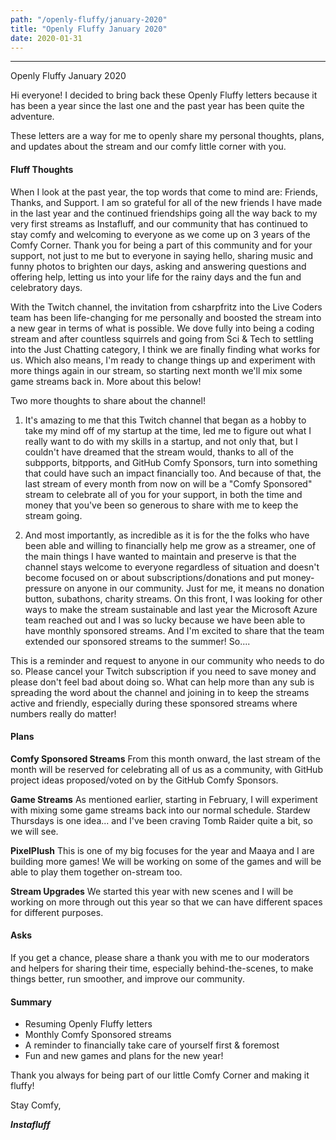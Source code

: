 ```yaml
---
path: "/openly-fluffy/january-2020"
title: "Openly Fluffy January 2020"
date: 2020-01-31
---
```


--------------------------

Openly Fluffy January 2020

Hi everyone! I decided to bring back these Openly Fluffy letters because it has been a year since the last one and the past year has been quite the adventure.

These letters are a way for me to openly share my personal thoughts, plans, and updates about the stream and our comfy little corner with you.

#### Fluff Thoughts ####

When I look at the past year, the top words that come to mind are: Friends, Thanks, and Support. I am so grateful for all of the new friends I have made in the last year and the continued friendships going all the way back to my very first streams as Instafluff, and our community that has continued to stay comfy and welcoming to everyone as we come up on 3 years of the Comfy Corner. Thank you for being a part of this community and for your support, not just to me but to everyone in saying hello, sharing music and funny photos to brighten our days, asking and answering questions and offering help, letting us into your life for the rainy days and the fun and celebratory days.

With the Twitch channel, the invitation from csharpfritz into the Live Coders team has been life-changing for me personally and boosted the stream into a new gear in terms of what is possible. We dove fully into being a coding stream and after countless squirrels and going from Sci & Tech to settling into the Just Chatting category, I think we are finally finding what works for us. Which also means, I'm ready to change things up and experiment with more things again in our stream, so starting next month we'll mix some game streams back in. More about this below!

Two more thoughts to share about the channel!

1. It's amazing to me that this Twitch channel that began as a hobby to take my mind off of my startup at the time, led me to figure out what I really want to do with my skills in a startup, and not only that, but I couldn't have dreamed that the stream would, thanks to all of the subpports, bitpports, and GitHub Comfy Sponsors, turn into something that could have such an impact financially too. And because of that, the last stream of every month from now on will be a "Comfy Sponsored" stream to celebrate all of you for your support, in both the time and money that you've been so generous to share with me to keep the stream going.

2. And most importantly, as incredible as it is for the the folks who have been able and willing to financially help me grow as a streamer, one of the main things I have wanted to maintain and preserve is that the channel stays welcome to everyone regardless of situation and doesn't become focused on or about subscriptions/donations and put money-pressure on anyone in our community. Just for me, it means no donation button, subathons, charity streams. On this front, I was looking for other ways to make the stream sustainable and last year the Microsoft Azure team reached out and I was so lucky because we have been able to have monthly sponsored streams. And I'm excited to share that the team extended our sponsored streams to the summer! So....

This is a reminder and request to anyone in our community who needs to do so. Please cancel your Twitch subscription if you need to save money and please don't feel bad about doing so. What can help more than any sub is spreading the word about the channel and joining in to keep the streams active and friendly, especially during these sponsored streams where numbers really do matter!

#### Plans ####

**Comfy Sponsored Streams** From this month onward, the last stream of the month will be reserved for celebrating all of us as a community, with GitHub project ideas proposed/voted on by the GitHub Comfy Sponsors.

**Game Streams** As mentioned earlier, starting in February, I will experiment with mixing some game streams back into our normal schedule. Stardew Thursdays is one idea... and I've been craving Tomb Raider quite a bit, so we will see.

**PixelPlush** This is one of my big focuses for the year and Maaya and I are building more games! We will be working on some of the games and will be able to play them together on-stream too.

**Stream Upgrades** We started this year with new scenes and I will be working on more through out this year so that we can have different spaces for different purposes.

#### Asks ####

If you get a chance, please share a thank you with me to our moderators and helpers for sharing their time, especially behind-the-scenes, to make things better, run smoother, and improve our community.

#### Summary ####

* Resuming Openly Fluffy letters
* Monthly Comfy Sponsored streams
* A reminder to financially take care of yourself first & foremost
* Fun and new games and plans for the new year!

Thank you always for being part of our little Comfy Corner and making it fluffy!

Stay Comfy,

***Instafluff***
